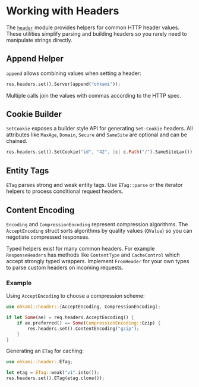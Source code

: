 # Working with Headers

The [`header`](../ohkami-0.24/ohkami/src/header) module provides helpers for
common HTTP header values.  These utilities simplify parsing and building
headers so you rarely need to manipulate strings directly.

## Append Helper

`append` allows combining values when setting a header:

```rust
res.headers.set().Server(append("ohkami"));
```

Multiple calls join the values with commas according to the HTTP spec.

## Cookie Builder

`SetCookie` exposes a builder style API for generating `Set-Cookie` headers.
All attributes like `MaxAge`, `Domain`, `Secure` and `SameSite` are optional and
can be chained.

```rust
res.headers.set().SetCookie("id", "42", |c| c.Path("/").SameSiteLax());
```

## Entity Tags

`ETag` parses strong and weak entity tags.  Use `ETag::parse` or the iterator
helpers to process conditional request headers.

## Content Encoding

`Encoding` and `CompressionEncoding` represent compression algorithms. The
`AcceptEncoding` struct sorts algorithms by quality values (`QValue`) so you can
negotiate compressed responses.

Typed helpers exist for many common headers.  For example `ResponseHeaders` has
methods like `ContentType` and `CacheControl` which accept strongly typed
wrappers.  Implement `FromHeader` for your own types to parse custom headers on
incoming requests.




### Example

Using `AcceptEncoding` to choose a compression scheme:

```rust
use ohkami::header::{AcceptEncoding, CompressionEncoding};

if let Some(ae) = req.headers.AcceptEncoding() {
    if ae.preferred() == Some(CompressionEncoding::Gzip) {
        res.headers.set().ContentEncoding("gzip");
    }
}
```

Generating an `ETag` for caching:

```rust
use ohkami::header::ETag;

let etag = ETag::weak("v1".into());
res.headers.set().ETag(etag.clone());
```
